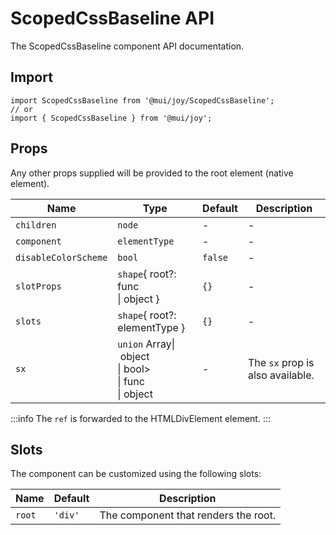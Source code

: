 # ScopedCssBaseline API

The ScopedCssBaseline component API documentation.

## Import

```
import ScopedCssBaseline from '@mui/joy/ScopedCssBaseline';
// or
import { ScopedCssBaseline } from '@mui/joy';
```

## Props

Any other props supplied will be provided to the root element (native element).

| Name | Type | Default | Description |
| --- | --- | --- | --- |
| `children` | `node` | - | - |
| `component` | `elementType` | - | - |
| `disableColorScheme` | `bool` | `false` | - |
| `slotProps` | `shape`{ root?: func<br>\| object } | `{}` | - |
| `slots` | `shape`{ root?: elementType } | `{}` | - |
| `sx` | `union` Array\| object<br>\| bool><br>\| func<br>\| object | - | The `sx` prop is also available. |

:::info
The `ref` is forwarded to the HTMLDivElement element.
:::

## Slots

The component can be customized using the following slots:

| Name | Default | Description |
| --- | --- | --- |
| `root` | `'div'` | The component that renders the root. |
